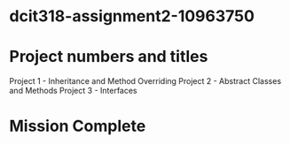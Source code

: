 # dcit318-assignment2-10963750
# Project numbers and titles
Project 1 - Inheritance and Method Overriding
Project 2 - Abstract Classes and Methods
Project 3 - Interfaces
# Mission Complete
